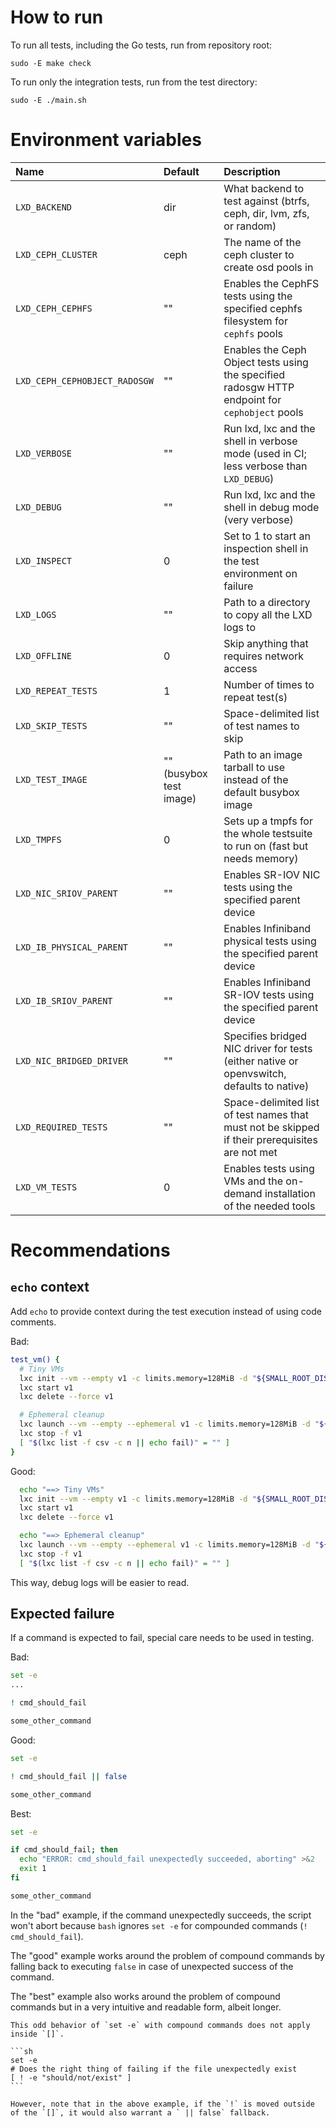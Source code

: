# How to run

To run all tests, including the Go tests, run from repository root:

    sudo -E make check

To run only the integration tests, run from the test directory:

    sudo -E ./main.sh

# Environment variables

Name                           | Default                   | Description
:--                            | :---                      | :----------
`LXD_BACKEND`                  | dir                       | What backend to test against (btrfs, ceph, dir, lvm, zfs, or random)
`LXD_CEPH_CLUSTER`             | ceph                      | The name of the ceph cluster to create osd pools in
`LXD_CEPH_CEPHFS`              | ""                        | Enables the CephFS tests using the specified cephfs filesystem for `cephfs` pools
`LXD_CEPH_CEPHOBJECT_RADOSGW`  | ""                        | Enables the Ceph Object tests using the specified radosgw HTTP endpoint for `cephobject` pools
`LXD_VERBOSE`                  | ""                        | Run lxd, lxc and the shell in verbose mode (used in CI; less verbose than `LXD_DEBUG`)
`LXD_DEBUG`                    | ""                        | Run lxd, lxc and the shell in debug mode (very verbose)
`LXD_INSPECT`                  | 0                         | Set to 1 to start an inspection shell in the test environment on failure
`LXD_LOGS`                     | ""                        | Path to a directory to copy all the LXD logs to
`LXD_OFFLINE`                  | 0                         | Skip anything that requires network access
`LXD_REPEAT_TESTS`             | 1                         | Number of times to repeat test(s)
`LXD_SKIP_TESTS`               | ""                        | Space-delimited list of test names to skip
`LXD_TEST_IMAGE`               | "" (busybox test image)   | Path to an image tarball to use instead of the default busybox image
`LXD_TMPFS`                    | 0                         | Sets up a tmpfs for the whole testsuite to run on (fast but needs memory)
`LXD_NIC_SRIOV_PARENT`         | ""                        | Enables SR-IOV NIC tests using the specified parent device
`LXD_IB_PHYSICAL_PARENT`       | ""                        | Enables Infiniband physical tests using the specified parent device
`LXD_IB_SRIOV_PARENT`          | ""                        | Enables Infiniband SR-IOV tests using the specified parent device
`LXD_NIC_BRIDGED_DRIVER`       | ""                        | Specifies bridged NIC driver for tests (either native or openvswitch, defaults to native)
`LXD_REQUIRED_TESTS`           | ""                        | Space-delimited list of test names that must not be skipped if their prerequisites are not met
`LXD_VM_TESTS`                 | 0                         | Enables tests using VMs and the on-demand installation of the needed tools

# Recommendations

## `echo` context

Add `echo` to provide context during the test execution instead of using code comments.

Bad:

```sh
test_vm() {
  # Tiny VMs
  lxc init --vm --empty v1 -c limits.memory=128MiB -d "${SMALL_ROOT_DISK}"
  lxc start v1
  lxc delete --force v1

  # Ephemeral cleanup
  lxc launch --vm --empty --ephemeral v1 -c limits.memory=128MiB -d "${SMALL_ROOT_DISK}"
  lxc stop -f v1
  [ "$(lxc list -f csv -c n || echo fail)" = "" ]
}
```

Good:

```sh
  echo "==> Tiny VMs"
  lxc init --vm --empty v1 -c limits.memory=128MiB -d "${SMALL_ROOT_DISK}"
  lxc start v1
  lxc delete --force v1

  echo "==> Ephemeral cleanup"
  lxc launch --vm --empty --ephemeral v1 -c limits.memory=128MiB -d "${SMALL_ROOT_DISK}"
  lxc stop -f v1
  [ "$(lxc list -f csv -c n || echo fail)" = "" ]
```

This way, debug logs will be easier to read.

## Expected failure

If a command is expected to fail, special care needs to be used in testing.

Bad:

```sh
set -e
...

! cmd_should_fail

some_other_command
```

Good:

```sh
set -e

! cmd_should_fail || false

some_other_command
```

Best:

```sh
set -e

if cmd_should_fail; then
  echo "ERROR: cmd_should_fail unexpectedly succeeded, aborting" >&2
  exit 1
fi

some_other_command
```

In the "bad" example, if the command unexpectedly succeeds, the script won't
abort because `bash` ignores `set -e` for compounded commands (`!
cmd_should_fail`).

The "good" example works around the problem of compound commands by falling
back to executing `false` in case of unexpected success of the command.

The "best" example also works around the problem of compound commands but in a
very intuitive and readable form, albeit longer.

````{note}
This odd behavior of `set -e` with compound commands does not apply inside `[]`.

```sh
set -e
# Does the right thing of failing if the file unexpectedly exist
[ ! -e "should/not/exist" ]
```

However, note that in the above example, if the `!` is moved outside of the `[]`, it would also warrant a ` || false` fallback.
````
